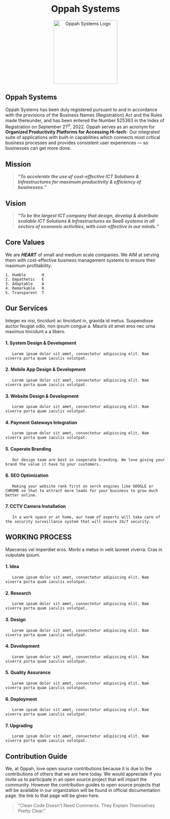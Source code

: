 # <h1 align="center">Oppah Systems</h1>

<p align="center">
    <img src="https://oppah.co.tz/img/logo6.png" alt="Oppah Systems Logo" width="200"/>
</p>

## Oppah Systems
Oppah Systems has been duly registered pursuant to and in accordance with the provisions of the Business Names (Registration) Act and the Rules made thereunder, and has been entered the Number 525363 in the Index of Registration on September 21<sup>st</sup>, 2022.
Oppah serves as an acronym for **Organized Productivity Platforms for Accessing Hi-tech**- Our integrated suite of applications with built-in capabilities which connects most critical business processes and provides consistent user experiences — so businesses can get more done.

## Mission
> **“*To accelerate the use of cost-effective ICT Solutions & Infrastructures for maximum productivity & efficiency of businesses.*”**


## Vision
> **“*To be the largest ICT company that design, develop & distribute scalable ICT Solutions & Infrastructures as SaaS systems in all sectors of economic activities, with cost-effective in our minds.*”**

## Core Values
We are **_HEART_** of small and medium scale companies. We AIM at serving them with cost-effective business management systems to ensure their maximum profitability.

```
1. Humble       H
2. Empathetic   E
3. Adaptable    A
4. Remarkable   R
5. Transparent  T

```


## Our Services
Integer ex nisi, tincidunt ac tincidunt in, gravida id metus. Suspendisse auctor feugiat odio, non ipsum congue a. Mauris sit amet eros nec urna maximus tincidunt a a libero.

  #### 1. System Design & Development
       Lorem ipsum dolor sit amet, consectetur adipiscing elit. Nam viverra porta quam iaculis volutpat.

  #### 2. Mobile App Design & Development
       Lorem ipsum dolor sit amet, consectetur adipiscing elit. Nam viverra porta quam iaculis volutpat.

  #### 3. Website Design & Development
       Lorem ipsum dolor sit amet, consectetur adipiscing elit. Nam viverra porta quam iaculis volutpat.

  #### 4. Payment Gateways Integration
       Lorem ipsum dolor sit amet, consectetur adipiscing elit. Nam viverra porta quam iaculis volutpat.

  #### 5. Coperate Branding
       Our design team are best in cooperate branding. We love giving your brand the value it have to your customers.

  #### 6. SEO Optimization
       Making your website rank first on serch engines like GOOGLE or CHROME so that to attract more leads for your business to grow much better online.

  #### 7. CCTV Camera Installation
       In a work space or at home, aur team of experts will take care of the security surveillance system that will ensure 24/7 security.

## WORKING PROCESS
Maecenas vel imperdiet eros. Morbi a metus in velit laoreet viverra. Cras in vulputate ipsum.

  #### 1. Idea
       Lorem ipsum dolor sit amet, consectetur adipiscing elit. Nam viverra porta quam iaculis volutpat.

  #### 2. Research
       Lorem ipsum dolor sit amet, consectetur adipiscing elit. Nam viverra porta quam iaculis volutpat.

  #### 3. Design
       Lorem ipsum dolor sit amet, consectetur adipiscing elit. Nam viverra porta quam iaculis volutpat.

  #### 4. Development
       Lorem ipsum dolor sit amet, consectetur adipiscing elit. Nam viverra porta quam iaculis volutpat.

  #### 5. Quality Assurance
       Lorem ipsum dolor sit amet, consectetur adipiscing elit. Nam viverra porta quam iaculis volutpat.

  #### 6. Deployment
       Lorem ipsum dolor sit amet, consectetur adipiscing elit. Nam viverra porta quam iaculis volutpat.

  #### 7. Upgrading
       Lorem ipsum dolor sit amet, consectetur adipiscing elit. Nam viverra porta quam iaculis volutpat.

## Contribution Guide
We, at Oppah, love open source contributions because it is due to the contributions of others that we are here today. We would appreciate if you invite us to participate in an open source project that will impart the community. However the contribution guides to open source projects that will be available in our organization will be found in official documentation page. the link to that page will be given here.

> "Clean Code Doesn't Need Comments. They Explain Themselves Pretty Clear."
